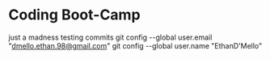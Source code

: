 # Coding Boot-Camp

just a madness
testing commits
git config --global user.email "dmello.ethan.98@gmail.com"
git config --global user.name "EthanD'Mello"
